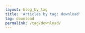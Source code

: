 ```yaml
---
layout: blog_by_tag
title: 'Articles by tag: download'
tag: download
permalink: /tag/download/
---
```

